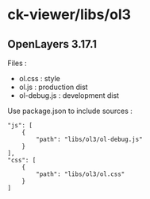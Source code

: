 # ck-viewer/libs/ol3

## OpenLayers 3.17.1

Files : 
- ol.css : style
- ol.js : production dist
- ol-debug.js : development dist


Use package.json to include sources :

    "js": [
        {
            "path": "libs/ol3/ol-debug.js"
        }
    ],
    "css": [
        {
            "path": "libs/ol3/ol.css"
        }
    ]
